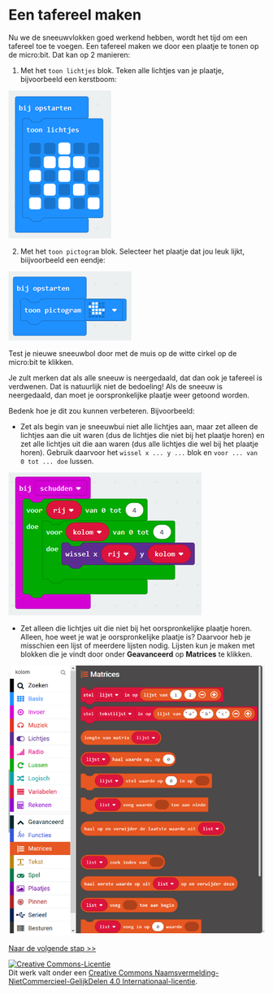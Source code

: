 # Een tafereel maken

Nu we de sneeuwvlokken goed werkend hebben, wordt het tijd om een tafereel toe te voegen. Een tafereel maken we door een plaatje te tonen op de micro:bit. Dat kan op 2 manieren:

1. Met het `toon lichtjes` blok. Teken alle lichtjes van je plaatje, bijvoorbeeld een kerstboom:

![kerstboom](images/kerstboom.png)

2. Met het `toon pictogram` blok. Selecteer het plaatje dat jou leuk lijkt, biijvoorbeeld een eendje:

![kerstboom](images/eendje.png)

Test je nieuwe sneeuwbol door met de muis op de witte cirkel op de micro:bit te klikken.

Je zult merken dat als alle sneeuw is neergedaald, dat dan ook je tafereel is verdwenen. Dat is natuurlijk niet de bedoeling! Als de sneeuw is neergedaald, dan moet je oorspronkelijke plaatje weer getoond worden.

Bedenk hoe je dit zou kunnen verbeteren. Bijvoorbeeld:

- Zet als begin van je sneeuwbui niet alle lichtjes aan, maar zet alleen de lichtjes aan die uit waren (dus de lichtjes die niet bij het plaatje horen) en zet alle lichtjes uit die aan waren (dus alle lichtjes die wel bij het plaatje horen). Gebruik daarvoor het `wissel x ... y ...` blok en `voor ... van 0 tot ... doe` lussen.

![wissel](images/wissel.png)

- Zet alleen die lichtjes uit die niet bij het oorspronkelijke plaatje horen. Alleen, hoe weet je wat je oorspronkelijke plaatje is? Daarvoor heb je misschien een lijst of meerdere lijsten nodig. Lijsten kun je maken met blokken die je vindt door onder **Geavanceerd** op **Matrices** te klikken.

![matrices](images/matrices.png)

[Naar de volgende stap >>](stap_4.md)

<a rel="license" href="http://creativecommons.org/licenses/by-nc-sa/4.0/"><img alt="Creative Commons-Licentie" style="border-width:0" src="https://i.creativecommons.org/l/by-nc-sa/4.0/88x31.png" /></a><br />Dit werk valt onder een <a rel="license" href="http://creativecommons.org/licenses/by-nc-sa/4.0/deed.nl">Creative Commons Naamsvermelding-NietCommercieel-GelijkDelen 4.0 Internationaal-licentie</a>.
